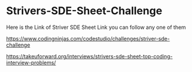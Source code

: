# Strivers-SDE-Sheet-Challenge
Here is the Link of Striver SDE Sheet Link you can follow any one of them

https://www.codingninjas.com/codestudio/challenges/striver-sde-challenge

https://takeuforward.org/interviews/strivers-sde-sheet-top-coding-interview-problems/

